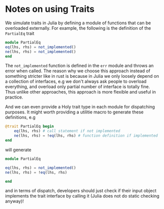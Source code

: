 # Notes on using Traits

We simulate traits in Julia by defining a module of functions that can be
overloaded externally. For example, the following is the definition of the
`PartialEq` trait

```julia
module PartialEq
eq(lhs, rhs) = not_implemented()
ne(lhs, rhs) = not_implemented()
end
```

The `not_implemented` function is defined in the `err` module and throws an
error when called. The reason why we choose this approach instead of something
stricter like in rust is because in Julia we only loosely depend on a collection
of interfaces, e.g we don't always ask people to overload everything, and overload
only partial number of interface is totally fine. Thus unlike other approaches,
this approach is more flexible and useful in practice.

And we can even provide a Holy trait type in each module for dispatching purposes.
It might worth providing a utilitie macro to generate these definitions, e.g

```julia
@trait PartialEq begin
    eq(lhs, rhs) # call statement if not implemented
    ne(lhs, rhs) = !eq(lhs, rhs) # function definition if implemented
end
```

will generate

```julia
module PartialEq

eq(lhs, rhs) = not_implemented()
ne(lhs, rhs) = !eq(lhs, rhs)

end
```

and in terms of dispatch, developers should just check if their input object implements
the trait interface by calling it (Julia does not do static checking anyway)!
